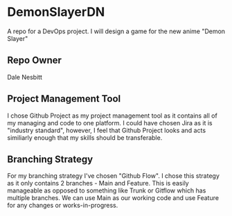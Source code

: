 # DemonSlayerDN
A repo for a DevOps project. I will design a game for the new anime "Demon Slayer"

## Repo Owner
Dale Nesbitt

## Project Management Tool
I chose Github Project as my project management tool as it contains all of my managing and code to one platform.
I could have chosen Jira as it is "industry standard", however, I feel that Github Project looks and acts similiarly enough that my skills should be transferable.

## Branching Strategy
For my branching strategy I've chosen "Github Flow". I chose this strategy as it only contains 2 branches - Main and Feature. This is easily manageable as opposed to something like Trunk or Gitflow which has multiple branches. We can use Main as our working code and use Feature for any changes or works-in-progress.
